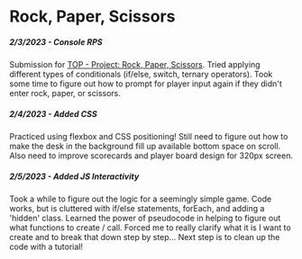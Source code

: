 # Rock, Paper, Scissors

##### 2/3/2023 - Console RPS

Submission for [TOP - Project: Rock, Paper, Scissors](https://www.theodinproject.com/lessons/foundations-rock-paper-scissors). Tried applying different types of conditionals (if/else, switch, ternary operators). Took some time to figure out how to prompt for player input again if they didn't enter rock, paper, or scissors.

##### 2/4/2023 - Added CSS

Practiced using flexbox and CSS positioning! Still need to figure out how to make the desk in the background fill up available bottom space on scroll. Also need to improve scorecards and player board design for 320px screen.

##### 2/5/2023 - Added JS Interactivity

Took a while to figure out the logic for a seemingly simple game. Code works, but is cluttered with if/else statements, forEach, and adding a 'hidden' class. Learned the power of pseudocode in helping to figure out what functions to create / call. Forced me to really clarify what it is I want to create and to break that down step by step... Next step is to clean up the code with a tutorial!

